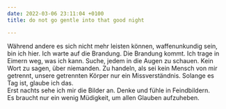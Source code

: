 ```yaml
---
date: 2022-03-06 23:11:04 +0100
title: do not go gentle into that good night

---
```

Während andere es sich nicht mehr leisten können, waffenunkundig sein, bin ich hier. Ich warte auf die Brandung. Die Brandung kommt. Ich trage in Eimern weg, was ich kann. Suche, jedem in die Augen zu schauen. Kein  Wort zu sagen, über niemanden. Zu handeln, als sei kein Mensch von mir getrennt, unsere getrennten Körper nur ein Missverständnis. Solange es Tag ist, glaube ich das.   
Erst nachts sehe ich mir die Bilder an. Denke und fühle in Feindbildern.  
Es braucht nur ein wenig Müdigkeit, um allen Glauben aufzuheben.